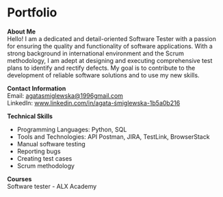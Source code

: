 # Portfolio
**About Me**  
Hello! I am a dedicated and detail-oriented Software Tester with a passion for ensuring the quality and functionality of software applications. With a strong background in international environment and the Scrum methodology, I am adept at designing and executing comprehensive test plans to identify and rectify defects. My goal is to contribute to the development of reliable software solutions and to use my new skills.

**Contact Information**  
Email: agatasmiglewska@1996gmail.com  
LinkedIn: www.linkedin.com/in/agata-śmiglewska-1b5a0b216

**Technical Skills**  
* Programming Languages: Python, SQL  
* Tools and Technologies: API Postman, JIRA, TestLink, BrowserStack
* Manual software testing
* Reporting bugs
* Creating test cases
* Scrum methodology  

**Courses**  
Software tester - ALX Academy
